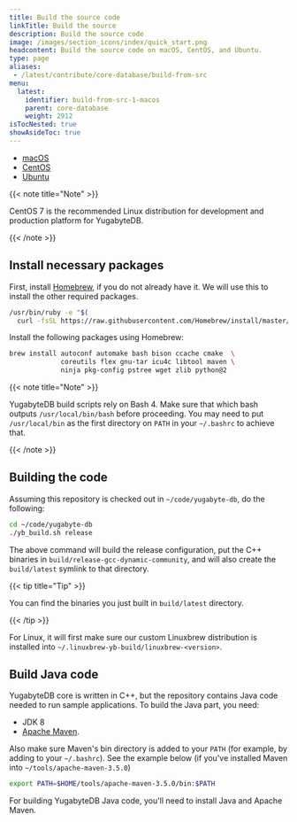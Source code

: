 ```yaml
---
title: Build the source code
linkTitle: Build the source
description: Build the source code
image: /images/section_icons/index/quick_start.png
headcontent: Build the source code on macOS, CentOS, and Ubuntu.
type: page
aliases:
 - /latest/contribute/core-database/build-from-src
menu:
  latest:
    identifier: build-from-src-1-macos
    parent: core-database
    weight: 2912
isTocNested: true
showAsideToc: true
---
```


<ul class="nav nav-tabs-alt nav-tabs-yb">

  <li >
    <a href="/latest/contribute/core-database/build-from-src-macos" class="nav-link active">
      <i class="fab fa-apple" aria-hidden="true"></i>
      macOS
    </a>
  </li>

  <li >
    <a href="/latest/contribute/core-database/build-from-src-centos" class="nav-link">
      <i class="fab fa-linux" aria-hidden="true"></i>
      CentOS
    </a>
  </li>

  <li >
    <a href="/latest/contribute/core-database/build-from-src-ubuntu" class="nav-link">
      <i class="fab fa-linux" aria-hidden="true"></i>
      Ubuntu
    </a>
  </li>

</ul>

{{< note title="Note" >}}

CentOS 7 is the recommended Linux distribution for development and production platform for YugabyteDB.

{{< /note >}}

## Install necessary packages

First, install [Homebrew](https://brew.sh/), if you do not already have it. We will use this to install the other required packages.

```sh
/usr/bin/ruby -e "$(
  curl -fsSL https://raw.githubusercontent.com/Homebrew/install/master/install)"
```

Install the following packages using Homebrew:

```sh
brew install autoconf automake bash bison ccache cmake  \
             coreutils flex gnu-tar icu4c libtool maven \
             ninja pkg-config pstree wget zlib python@2
```

{{< note title="Note" >}}

YugabyteDB build scripts rely on Bash 4. Make sure that which bash outputs `/usr/local/bin/bash` before proceeding. You may need to put `/usr/local/bin` as the first directory on `PATH` in your `~/.bashrc` to achieve that.

{{< /note >}}


## Building the code

Assuming this repository is checked out in `~/code/yugabyte-db`, do the following:

```sh
cd ~/code/yugabyte-db
./yb_build.sh release
```

The above command will build the release configuration, put the C++ binaries in `build/release-gcc-dynamic-community`, and will also create the `build/latest` symlink to that directory.

{{< tip title="Tip" >}}

You can find the binaries you just built in `build/latest` directory.

{{< /tip >}}

For Linux, it will first make sure our custom Linuxbrew distribution is installed into `~/.linuxbrew-yb-build/linuxbrew-<version>`.

## Build Java code

YugabyteDB core is written in C++, but the repository contains Java code needed to run sample applications. To build the Java part, you need:

* JDK 8
* [Apache Maven](https://maven.apache.org/).

Also make sure Maven's bin directory is added to your `PATH` (for example, by adding to your `~/.bashrc`). See the example below (if you've installed Maven into `~/tools/apache-maven-3.5.0`)

```sh
export PATH=$HOME/tools/apache-maven-3.5.0/bin:$PATH
```

For building YugabyteDB Java code, you'll need to install Java and Apache Maven.
